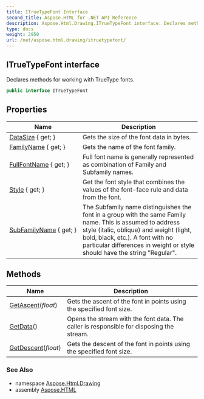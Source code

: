 ```yaml
---
title: ITrueTypeFont Interface
second_title: Aspose.HTML for .NET API Reference
description: Aspose.Html.Drawing.ITrueTypeFont interface. Declares methods for working with TrueType fonts
type: docs
weight: 2950
url: /net/aspose.html.drawing/itruetypefont/
---
```

## ITrueTypeFont interface

Declares methods for working with TrueType fonts.

```csharp
public interface ITrueTypeFont
```

## Properties

| Name | Description |
| --- | --- |
| [DataSize](../../aspose.html.drawing/itruetypefont/datasize/) { get; } | Gets the size of the font data in bytes. |
| [FamilyName](../../aspose.html.drawing/itruetypefont/familyname/) { get; } | Gets the name of the font family. |
| [FullFontName](../../aspose.html.drawing/itruetypefont/fullfontname/) { get; } | Full font name is generally represented as combination of Family and Subfamily names. |
| [Style](../../aspose.html.drawing/itruetypefont/style/) { get; } | Get the font style that combines the values of the font-face rule and data from the font. |
| [SubFamilyName](../../aspose.html.drawing/itruetypefont/subfamilyname/) { get; } | The Subfamily name distinguishes the font in a group with the same Family name. This is assumed to address style (italic, oblique) and weight (light, bold, black, etc.). A font with no particular differences in weight or style should have the string "Regular". |

## Methods

| Name | Description |
| --- | --- |
| [GetAscent](../../aspose.html.drawing/itruetypefont/getascent/)(*float*) | Gets the ascent of the font in points using the specified font size. |
| [GetData](../../aspose.html.drawing/itruetypefont/getdata/)() | Opens the stream with the font data. The caller is responsible for disposing the stream. |
| [GetDescent](../../aspose.html.drawing/itruetypefont/getdescent/)(*float*) | Gets the descent of the font in points using the specified font size. |

### See Also

* namespace [Aspose.Html.Drawing](../../aspose.html.drawing/)
* assembly [Aspose.HTML](../../)
